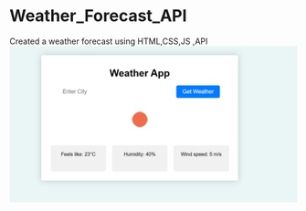 # Weather_Forecast_API
Created a weather forecast using HTML,CSS,JS ,API 
![Profile Image](screen.png)
